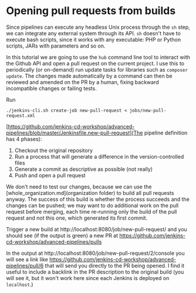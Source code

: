# Opening pull requests from builds

Since pipelines can execute any headless Unix process through the `sh` step, we can integrate any external system through its API. `sh` doesn't have to execute bash scripts, since it works with any executable: PHP or Python scripts, JARs with parameters and so on.

In this tutorial we are going to use the `hub` command line tool to interact with the Github API and open a pull request on the current project. I use this to periodically (or on-demand) run update tasks for libraries such as `composer update`. The changes made automatically by a command can then be reviewed and amended on the PR by a human, fixing backward incompatible changes or failing tests.

Run
```
./jenkins-cli.sh create-job new-pull-request < jobs/new-pull-request.xml
```

[https://github.com/jenkins-cd-workshop/advanced-pipelines/blob/master/Jenkinsfile.new-pull-request](The pipeline definition has 4 phases):

1. Checkout the original repository 
1. Run a process that will generate a difference in the version-controlled files
1. Generate a commit as descriptive as possible (not really)
1. Push and open a pull request

We don't need to test our changes, because we can use the [whole_organization.md](organization folder) to build all pull requests anyway. The success of this build is whether the process succeeds and the changes can be pushed; we may want to do additional work on the pull request before merging, each time re-running only the build of the pull request and not this one, which generated its first commit.

Trigger a new build at http://localhost:8080/job/new-pull-request/ and you should see (if the output is green) a new PR at https://github.com/jenkins-cd-workshop/advanced-pipelines/pulls

In the output at http://localhost:8080/job/new-pull-request/2/console you will see a link like https://github.com/jenkins-cd-workshop/advanced-pipelines/pull/6 that will send you directly to the PR being opened. I find it useful to include a backlink in the PR description to the original build (you will see it, but it won't work here since each Jenkins is deployed on `localhost`.)
